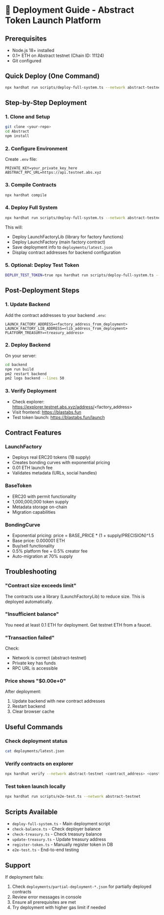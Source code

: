 # 🚀 Deployment Guide - Abstract Token Launch Platform

## Prerequisites
- Node.js 18+ installed
- 0.1+ ETH on Abstract testnet (Chain ID: 11124)
- Git configured

## Quick Deploy (One Command)

```bash
npx hardhat run scripts/deploy-full-system.ts --network abstract-testnet
```

## Step-by-Step Deployment

### 1. Clone and Setup
```bash
git clone <your-repo>
cd Abstract
npm install
```

### 2. Configure Environment
Create `.env` file:
```env
PRIVATE_KEY=your_private_key_here
ABSTRACT_RPC_URL=https://api.testnet.abs.xyz
```

### 3. Compile Contracts
```bash
npx hardhat compile
```

### 4. Deploy Full System
```bash
npx hardhat run scripts/deploy-full-system.ts --network abstract-testnet
```

This will:
- Deploy LaunchFactoryLib (library for factory functions)
- Deploy LaunchFactory (main factory contract)
- Save deployment info to `deployments/latest.json`
- Display contract addresses for backend configuration

### 5. Optional: Deploy Test Token
```bash
DEPLOY_TEST_TOKEN=true npx hardhat run scripts/deploy-full-system.ts --network abstract-testnet
```

## Post-Deployment Steps

### 1. Update Backend
Add the contract addresses to your backend `.env`:
```env
LAUNCH_FACTORY_ADDRESS=<factory_address_from_deployment>
LAUNCH_FACTORY_LIB_ADDRESS=<lib_address_from_deployment>
PLATFORM_TREASURY=<treasury_address>
```

### 2. Deploy Backend
On your server:
```bash
cd backend
npm run build
pm2 restart backend
pm2 logs backend --lines 50
```

### 3. Verify Deployment
- Check explorer: https://explorer.testnet.abs.xyz/address/<factory_address>
- Visit frontend: https://blastabs.fun
- Test token launch: https://blastabs.fun/launch

## Contract Features

### LaunchFactory
- Deploys real ERC20 tokens (1B supply)
- Creates bonding curves with exponential pricing
- 0.01 ETH launch fee
- Validates metadata (URLs, social handles)

### BaseToken
- ERC20 with permit functionality
- 1,000,000,000 token supply
- Metadata storage on-chain
- Migration capabilities

### BondingCurve
- Exponential pricing: price = BASE_PRICE * (1 + supply/PRECISION)^1.5
- Base price: 0.000001 ETH
- Buy/sell functionality
- 0.5% platform fee + 0.5% creator fee
- Auto-migration at 70% supply

## Troubleshooting

### "Contract size exceeds limit"
The contracts use a library (LaunchFactoryLib) to reduce size. This is deployed automatically.

### "Insufficient balance"
You need at least 0.1 ETH for deployment. Get testnet ETH from a faucet.

### "Transaction failed"
Check:
- Network is correct (abstract-testnet)
- Private key has funds
- RPC URL is accessible

### Price shows "$0.00e+0"
After deployment:
1. Update backend with new contract addresses
2. Restart backend
3. Clear browser cache

## Useful Commands

### Check deployment status
```bash
cat deployments/latest.json
```

### Verify contracts on explorer
```bash
npx hardhat verify --network abstract-testnet <contract_address> <constructor_args>
```

### Test token launch locally
```bash
npx hardhat run scripts/e2e-test.ts --network abstract-testnet
```

## Scripts Available

- `deploy-full-system.ts` - Main deployment script
- `check-balance.ts` - Check deployer balance
- `check-treasury.ts` - Check treasury balance
- `update-treasury.ts` - Update treasury address
- `register-token.ts` - Manually register token in DB
- `e2e-test.ts` - End-to-end testing

## Support

If deployment fails:
1. Check `deployments/partial-deployment-*.json` for partially deployed contracts
2. Review error messages in console
3. Ensure all prerequisites are met
4. Try deployment with higher gas limit if needed
